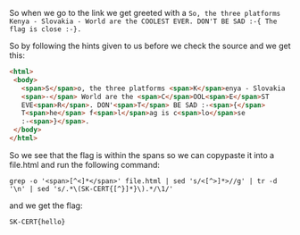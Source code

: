 So when we go to the link we get greeted with a ``So, the three platforms Kenya - Slovakia - World are the COOLEST EVER. DON'T BE SAD :-{ The flag is close :-}.``

So by following the hints given to us before we check the source and we get this:

```html
<html>
 <body>
   <span>S</span>o, the three platforms <span>K</span>enya - Slovakia
   <span>-</span> World are the <span>C</span>OOL<span>E</span>ST
   EVE<span>R</span>. DON'<span>T</span> BE SAD :-<span>{</span>
   T<span>he</span> f<span>l</span>ag is c<span>lo</span>se
   :-<span>}</span>.
 </body>
</html>
```

So we see that the flag is within the spans so we can copypaste it into a file.html and run the following command:

``grep -o '<span>[^<]*</span>' file.html | sed 's/<[^>]*>//g' | tr -d '\n' | sed 's/.*\(SK-CERT{[^}]*}\).*/\1/'``

and we get the flag:

``SK-CERT{hello}``

